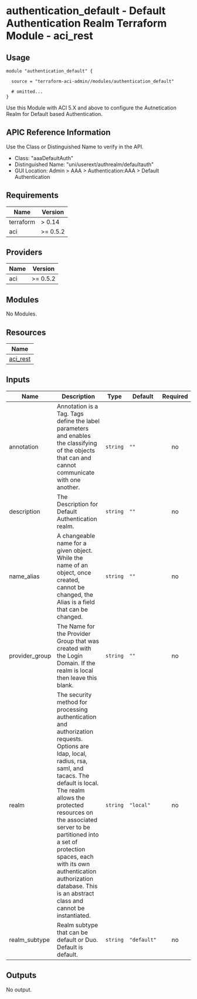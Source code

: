 # authentication_default - Default Authentication Realm Terraform Module - aci_rest

## Usage

```hcl
module "authentication_default" {

  source = "terraform-aci-admin//modules/authentication_default"

  # omitted...
}
```

Use this Module with ACI 5.X and above to configure the Autnetication Realm for Default based Authentication.

## APIC Reference Information

Use the Class or Distinguished Name to verify in the API.

* Class: "aaaDefaultAuth"
* Distinguished Name: "uni/userext/authrealm/defaultauth"
* GUI Location: Admin > AAA > Authentication:AAA > Default Authentication

<!-- BEGINNING OF PRE-COMMIT-TERRAFORM DOCS HOOK -->
## Requirements

| Name | Version |
|------|---------|
| terraform | > 0.14 |
| aci | >= 0.5.2 |

## Providers

| Name | Version |
|------|---------|
| aci | >= 0.5.2 |

## Modules

No Modules.

## Resources

| Name |
|------|
| [aci_rest](https://registry.terraform.io/providers/ciscodevnet/aci/0.5.2/docs/resources/rest) |

## Inputs

| Name | Description | Type | Default | Required |
|------|-------------|------|---------|:--------:|
| annotation | Annotation is a Tag.  Tags define the label parameters and enables the classifying of the objects that can and cannot communicate with one another. | `string` | `""` | no |
| description | The Description for Default Authentication realm. | `string` | `""` | no |
| name\_alias | A changeable name for a given object. While the name of an object, once created, cannot be changed, the Alias is a field that can be changed. | `string` | `""` | no |
| provider\_group | The Name for the Provider Group that was created with the Login Domain.  If the realm is local then leave this blank. | `string` | `""` | no |
| realm | The security method for processing authentication and authorization requests. Options are ldap, local, radius, rsa, saml, and tacacs.  The default is local.  The realm allows the protected resources on the associated server to be partitioned into a set of protection spaces, each with its own authentication authorization database. This is an abstract class and cannot be instantiated. | `string` | `"local"` | no |
| realm\_subtype | Realm subtype that can be default or Duo.  Default is default. | `string` | `"default"` | no |

## Outputs

No output.
<!-- END OF PRE-COMMIT-TERRAFORM DOCS HOOK -->
